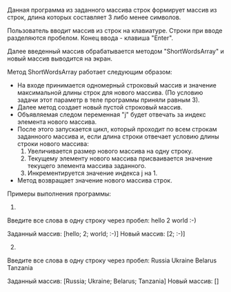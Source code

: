 Данная программа из заданного массива строк формирует массив из строк, длина которых составляет 3 либо менее символов.

Пользователь вводит массив из строк на клавиатуре. Строки при вводе разделяются пробелом. Конец ввода - клавиша "Enter".

Далее введенный массив обрабатывается методом "ShortWordsArray" и новый массив выводится на экран.

Метод ShortWordsArray работает следующим образом:
- На входе принимается одномерный строковый массив и значение максимальной длины строк для нового массива. (По условию задачи этот параметр в теле программы приняли равным 3).
- Далее метод создает новый пустой строковый массив.
- Объявляемая следом переменная "j" будет отвечать за индекс элемента нового массива.
- После этого запускается цикл, который проходит по всем строкам заданноого массива и, если длина строки отвечает условию длины строки нового массива:
    1) Увеличивается размер нового массива на одну строку.
    2) Текущему элементу нового массива присваивается значение текущего элемента массива заданного.
    3) Инкрементируется значение индекса j на 1.
- Метод возвращает значение нового массива строк.

Примеры выполнения программы:

1. 
Введите все слова в одну строку через пробел: 
hello 2 world :-) 

Заданный массив: [hello; 2; world; :-)]
Новый массив:    [2; :-)]

2. 
Введите все слова в одну строку через пробел: 
Russia Ukraine Belarus Tanzania

Заданный массив: [Russia; Ukraine; Belarus; Tanzania]
Новый массив:    []